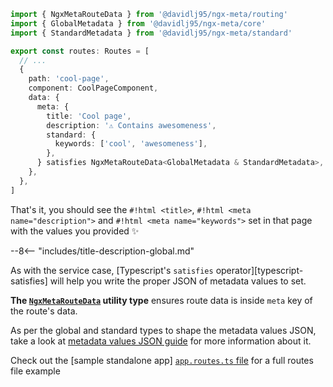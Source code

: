 ```typescript
import { NgxMetaRouteData } from '@davidlj95/ngx-meta/routing'
import { GlobalMetadata } from '@davidlj95/ngx-meta/core'
import { StandardMetadata } from '@davidlj95/ngx-meta/standard'

export const routes: Routes = [
  // ...
  {
    path: 'cool-page',
    component: CoolPageComponent,
    data: {
      meta: {
        title: 'Cool page',
        description: '⚠️ Contains awesomeness',
        standard: {
          keywords: ['cool', 'awesomeness'],
        },
      } satisfies NgxMetaRouteData<GlobalMetadata & StandardMetadata>,
    },
  },
]
```

That's it, you should see the `#!html <title>`, `#!html <meta name="description">` and `#!html <meta name="keywords">` set in that page with the values you provided ✨

--8<-- "includes/title-description-global.md"

As with the service case, [Typescript's `satisfies` operator][typescript-satisfies] will help you write the proper JSON of metadata values to set.

**The [`NgxMetaRouteData`](ngx-meta.ngxmetaroutedata.md) utility type** ensures route data is inside `meta` key of the route's data.

As per the global and standard types to shape the metadata values JSON, take a look at [metadata values JSON guide](metadata-values-json.md) for more information about it.

Check out the [sample standalone app] [`app.routes.ts` file](https://github.com/davidlj95/ngx/blob/main/projects/ngx-meta/e2e/templates/standalone/src/app/app.routes.ts) for a full routes file example
